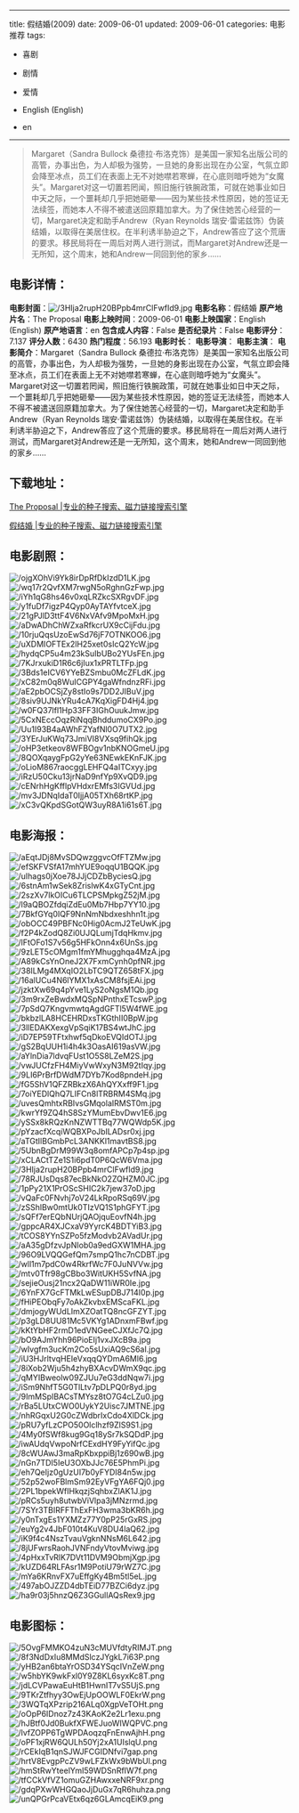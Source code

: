 
---
title: 假结婚(2009)
date: 2009-06-01
updated: 2009-06-01
categories: 电影推荐
tags:
- 喜剧
- 剧情
- 爱情

- English (English)
- en
---


> Margaret（Sandra Bullock 桑德拉·布洛克饰）是美国一家知名出版公司的高管，办事出色，为人却极为强势，一旦她的身影出现在办公室，气氛立即会降至冰点，员工们在表面上无不对她噤若寒蝉，在心底则暗呼她为“女魔头”。Margaret对这一切置若罔闻，照旧施行铁腕政策，可就在她事业如日中天之际，一个噩耗却几乎把她砸晕——因为某些技术性原因，她的签证无法续签，而她本人不得不被遣送回原籍加拿大。为了保住她苦心经营的一切，Margaret决定和助手Andrew（Ryan Reynolds 瑞安·雷诺兹饰）伪装结婚，以取得在美居住权。在半利诱半胁迫之下，Andrew答应了这个荒唐的要求。移民局将在一周后对两人进行测试，而Margaret对Andrew还是一无所知，这个周末，她和Andrew一同回到他的家乡……

## **电影详情**：

**电影封面**：<img src="https://image.tmdb.org/t/p/w200/3HIja2rupH20BPpb4mrClFwfId9.jpg" alt="/3HIja2rupH20BPpb4mrClFwfId9.jpg" title="/3HIja2rupH20BPpb4mrClFwfId9.jpg">
**电影名称**：假结婚
**原产地片名**：The Proposal
**电影上映时间**：2009-06-01
**电影上映国家**：English (English)
**原产地语言**：en
**包含成人内容**：False
**是否纪录片**：False
**电影评分**：7.137
**评分人数**：6430
**热门程度**：56.193
**电影时长**：
**电影导演**：
**电影主演**：
**电影简介**：Margaret（Sandra Bullock 桑德拉·布洛克饰）是美国一家知名出版公司的高管，办事出色，为人却极为强势，一旦她的身影出现在办公室，气氛立即会降至冰点，员工们在表面上无不对她噤若寒蝉，在心底则暗呼她为“女魔头”。Margaret对这一切置若罔闻，照旧施行铁腕政策，可就在她事业如日中天之际，一个噩耗却几乎把她砸晕——因为某些技术性原因，她的签证无法续签，而她本人不得不被遣送回原籍加拿大。为了保住她苦心经营的一切，Margaret决定和助手Andrew（Ryan Reynolds 瑞安·雷诺兹饰）伪装结婚，以取得在美居住权。在半利诱半胁迫之下，Andrew答应了这个荒唐的要求。移民局将在一周后对两人进行测试，而Margaret对Andrew还是一无所知，这个周末，她和Andrew一同回到他的家乡……

## **下载地址**：
[The Proposal |专业的种子搜索、磁力链接搜索引擎](https://movie.amd794.com:2083/?search=The%20Proposal&ordering=&mode=match_phrase&page_size=10&page=1)

[假结婚 |专业的种子搜索、磁力链接搜索引擎](https://movie.amd794.com:2083/?search=%E5%81%87%E7%BB%93%E5%A9%9A&ordering=&mode=match_phrase&page_size=10&page=1)
 

## **电影剧照**：
<img src="https://image.tmdb.org/t/p/original/ojgXOhVi9Yk8irDpRfDkIzdD1LK.jpg" alt="/ojgXOhVi9Yk8irDpRfDkIzdD1LK.jpg" title="/ojgXOhVi9Yk8irDpRfDkIzdD1LK.jpg"><img src="https://image.tmdb.org/t/p/original/wq17r2QvfXM7rwgN5oRghnGzFwp.jpg" alt="/wq17r2QvfXM7rwgN5oRghnGzFwp.jpg" title="/wq17r2QvfXM7rwgN5oRghnGzFwp.jpg"><img src="https://image.tmdb.org/t/p/original/iYh1qG8hs46v0xqLRZkcSXRgvDF.jpg" alt="/iYh1qG8hs46v0xqLRZkcSXRgvDF.jpg" title="/iYh1qG8hs46v0xqLRZkcSXRgvDF.jpg"><img src="https://image.tmdb.org/t/p/original/y1fuDf7igzP4Qyp0AyTAYfvtceX.jpg" alt="/y1fuDf7igzP4Qyp0AyTAYfvtceX.jpg" title="/y1fuDf7igzP4Qyp0AyTAYfvtceX.jpg"><img src="https://image.tmdb.org/t/p/original/21gPJlD3ttF4V6NxVAfv9MpoMxH.jpg" alt="/21gPJlD3ttF4V6NxVAfv9MpoMxH.jpg" title="/21gPJlD3ttF4V6NxVAfv9MpoMxH.jpg"><img src="https://image.tmdb.org/t/p/original/aDwADhChWZxaRfkcrUX9cCijFdu.jpg" alt="/aDwADhChWZxaRfkcrUX9cCijFdu.jpg" title="/aDwADhChWZxaRfkcrUX9cCijFdu.jpg"><img src="https://image.tmdb.org/t/p/original/10rjuQqsUzoEwSd76jF7OTNKOO6.jpg" alt="/10rjuQqsUzoEwSd76jF7OTNKOO6.jpg" title="/10rjuQqsUzoEwSd76jF7OTNKOO6.jpg"><img src="https://image.tmdb.org/t/p/original/uXDMIOFTEx2lH25xet0sIcQ2YcW.jpg" alt="/uXDMIOFTEx2lH25xet0sIcQ2YcW.jpg" title="/uXDMIOFTEx2lH25xet0sIcQ2YcW.jpg"><img src="https://image.tmdb.org/t/p/original/hydqCP5u4m23kSuIbUBo2YUsFEn.jpg" alt="/hydqCP5u4m23kSuIbUBo2YUsFEn.jpg" title="/hydqCP5u4m23kSuIbUBo2YUsFEn.jpg"><img src="https://image.tmdb.org/t/p/original/7KJrxukiD1R6c6jIux1xPRTLTFp.jpg" alt="/7KJrxukiD1R6c6jIux1xPRTLTFp.jpg" title="/7KJrxukiD1R6c6jIux1xPRTLTFp.jpg"><img src="https://image.tmdb.org/t/p/original/3Bds1eICV6YYeBZSmbu0McZFLdK.jpg" alt="/3Bds1eICV6YYeBZSmbu0McZFLdK.jpg" title="/3Bds1eICV6YYeBZSmbu0McZFLdK.jpg"><img src="https://image.tmdb.org/t/p/original/xC82m0q8WuICGPY4gaWfndnzRFi.jpg" alt="/xC82m0q8WuICGPY4gaWfndnzRFi.jpg" title="/xC82m0q8WuICGPY4gaWfndnzRFi.jpg"><img src="https://image.tmdb.org/t/p/original/aE2pbOCSjZy8stIo9s7DD2JIBuV.jpg" alt="/aE2pbOCSjZy8stIo9s7DD2JIBuV.jpg" title="/aE2pbOCSjZy8stIo9s7DD2JIBuV.jpg"><img src="https://image.tmdb.org/t/p/original/8siv9UJNkYRu4cA7KqXigFD4Hj4.jpg" alt="/8siv9UJNkYRu4cA7KqXigFD4Hj4.jpg" title="/8siv9UJNkYRu4cA7KqXigFD4Hj4.jpg"><img src="https://image.tmdb.org/t/p/original/w0FQ37lfl1Hp33FF3IGhOuukJmw.jpg" alt="/w0FQ37lfl1Hp33FF3IGhOuukJmw.jpg" title="/w0FQ37lfl1Hp33FF3IGhOuukJmw.jpg"><img src="https://image.tmdb.org/t/p/original/5CxNEccOqzRiNqqBhddumoCX9Po.jpg" alt="/5CxNEccOqzRiNqqBhddumoCX9Po.jpg" title="/5CxNEccOqzRiNqqBhddumoCX9Po.jpg"><img src="https://image.tmdb.org/t/p/original/Uu1I93B4aAWhFZYafNl0O7UTX2.jpg" alt="/Uu1I93B4aAWhFZYafNl0O7UTX2.jpg" title="/Uu1I93B4aAWhFZYafNl0O7UTX2.jpg"><img src="https://image.tmdb.org/t/p/original/3YErJuKWq73JmiVI8VXsq9fihQk.jpg" alt="/3YErJuKWq73JmiVI8VXsq9fihQk.jpg" title="/3YErJuKWq73JmiVI8VXsq9fihQk.jpg"><img src="https://image.tmdb.org/t/p/original/oHP3etkeov8WFBOgv1nbKNOGmeU.jpg" alt="/oHP3etkeov8WFBOgv1nbKNOGmeU.jpg" title="/oHP3etkeov8WFBOgv1nbKNOGmeU.jpg"><img src="https://image.tmdb.org/t/p/original/8QOXqaygFpG2yYe63NEwkEKnFJK.jpg" alt="/8QOXqaygFpG2yYe63NEwkEKnFJK.jpg" title="/8QOXqaygFpG2yYe63NEwkEKnFJK.jpg"><img src="https://image.tmdb.org/t/p/original/oLioM867raocggLEHFQ4aITCxyy.jpg" alt="/oLioM867raocggLEHFQ4aITCxyy.jpg" title="/oLioM867raocggLEHFQ4aITCxyy.jpg"><img src="https://image.tmdb.org/t/p/original/iRzU50Cku13jrNaD9nfYp9XvQD9.jpg" alt="/iRzU50Cku13jrNaD9nfYp9XvQD9.jpg" title="/iRzU50Cku13jrNaD9nfYp9XvQD9.jpg"><img src="https://image.tmdb.org/t/p/original/cENrhHgKfflpVHdxrEMfs3IGVUd.jpg" alt="/cENrhHgKfflpVHdxrEMfs3IGVUd.jpg" title="/cENrhHgKfflpVHdxrEMfs3IGVUd.jpg"><img src="https://image.tmdb.org/t/p/original/mv3JDNqIdaT0IjjA05TXh68rtKP.jpg" alt="/mv3JDNqIdaT0IjjA05TXh68rtKP.jpg" title="/mv3JDNqIdaT0IjjA05TXh68rtKP.jpg"><img src="https://image.tmdb.org/t/p/original/xC3vQKpdSGotQW3uyR8A1i61s6T.jpg" alt="/xC3vQKpdSGotQW3uyR8A1i61s6T.jpg" title="/xC3vQKpdSGotQW3uyR8A1i61s6T.jpg">

## **电影海报**：
<img src="https://image.tmdb.org/t/p/original/aEqtJDj8MvSDQwzggvcOfFTZMw.jpg" alt="/aEqtJDj8MvSDQwzggvcOfFTZMw.jpg" title="/aEqtJDj8MvSDQwzggvcOfFTZMw.jpg"><img src="https://image.tmdb.org/t/p/original/efSKFVSfA17mhYUE9oqqU1BQQK.jpg" alt="/efSKFVSfA17mhYUE9oqqU1BQQK.jpg" title="/efSKFVSfA17mhYUE9oqqU1BQQK.jpg"><img src="https://image.tmdb.org/t/p/original/uIhags0jXoe78JJjCDZbByciesQ.jpg" alt="/uIhags0jXoe78JJjCDZbByciesQ.jpg" title="/uIhags0jXoe78JJjCDZbByciesQ.jpg"><img src="https://image.tmdb.org/t/p/original/6stnAm1wSek8ZrislwK4xGTyCnt.jpg" alt="/6stnAm1wSek8ZrislwK4xGTyCnt.jpg" title="/6stnAm1wSek8ZrislwK4xGTyCnt.jpg"><img src="https://image.tmdb.org/t/p/original/2szXv7lkOICu6TLCPSMpkgZ52jM.jpg" alt="/2szXv7lkOICu6TLCPSMpkgZ52jM.jpg" title="/2szXv7lkOICu6TLCPSMpkgZ52jM.jpg"><img src="https://image.tmdb.org/t/p/original/l9aQBOZfdqiZdEu0Mb7Hbp7YY10.jpg" alt="/l9aQBOZfdqiZdEu0Mb7Hbp7YY10.jpg" title="/l9aQBOZfdqiZdEu0Mb7Hbp7YY10.jpg"><img src="https://image.tmdb.org/t/p/original/7BkfGYq0IQF9NnNmNbdxeshhn1t.jpg" alt="/7BkfGYq0IQF9NnNmNbdxeshhn1t.jpg" title="/7BkfGYq0IQF9NnNmNbdxeshhn1t.jpg"><img src="https://image.tmdb.org/t/p/original/obOCC49PBFNc0Hig0AcmJ2TeUwK.jpg" alt="/obOCC49PBFNc0Hig0AcmJ2TeUwK.jpg" title="/obOCC49PBFNc0Hig0AcmJ2TeUwK.jpg"><img src="https://image.tmdb.org/t/p/original/f2P4kZodQ8Zi0UJQLumjTdqHkmv.jpg" alt="/f2P4kZodQ8Zi0UJQLumjTdqHkmv.jpg" title="/f2P4kZodQ8Zi0UJQLumjTdqHkmv.jpg"><img src="https://image.tmdb.org/t/p/original/lFtOFo1S7v56g5HFkOnn4x6UnSs.jpg" alt="/lFtOFo1S7v56g5HFkOnn4x6UnSs.jpg" title="/lFtOFo1S7v56g5HFkOnn4x6UnSs.jpg"><img src="https://image.tmdb.org/t/p/original/9zLET5cOMgm1fmYMhugghqa4MzA.jpg" alt="/9zLET5cOMgm1fmYMhugghqa4MzA.jpg" title="/9zLET5cOMgm1fmYMhugghqa4MzA.jpg"><img src="https://image.tmdb.org/t/p/original/A89kCsYnOneJ2X7FxmCynh0pfNR.jpg" alt="/A89kCsYnOneJ2X7FxmCynh0pfNR.jpg" title="/A89kCsYnOneJ2X7FxmCynh0pfNR.jpg"><img src="https://image.tmdb.org/t/p/original/38ILMg4MXqIO2LbTC9QTZ658tFX.jpg" alt="/38ILMg4MXqIO2LbTC9QTZ658tFX.jpg" title="/38ILMg4MXqIO2LbTC9QTZ658tFX.jpg"><img src="https://image.tmdb.org/t/p/original/16alUCu4N6lYMX1xAsCM8fsjEAi.jpg" alt="/16alUCu4N6lYMX1xAsCM8fsjEAi.jpg" title="/16alUCu4N6lYMX1xAsCM8fsjEAi.jpg"><img src="https://image.tmdb.org/t/p/original/jzktXw69q4pYve1LyS2oNgsM1Qb.jpg" alt="/jzktXw69q4pYve1LyS2oNgsM1Qb.jpg" title="/jzktXw69q4pYve1LyS2oNgsM1Qb.jpg"><img src="https://image.tmdb.org/t/p/original/3m9rxZeBwdxMQSpNPnthxETcswP.jpg" alt="/3m9rxZeBwdxMQSpNPnthxETcswP.jpg" title="/3m9rxZeBwdxMQSpNPnthxETcswP.jpg"><img src="https://image.tmdb.org/t/p/original/7pSdQ7KngvmwtqAgdGFTl5W4fWE.jpg" alt="/7pSdQ7KngvmwtqAgdGFTl5W4fWE.jpg" title="/7pSdQ7KngvmwtqAgdGFTl5W4fWE.jpg"><img src="https://image.tmdb.org/t/p/original/bkbzlLA8HCEHRDxsTKGthII0BpW.jpg" alt="/bkbzlLA8HCEHRDxsTKGthII0BpW.jpg" title="/bkbzlLA8HCEHRDxsTKGthII0BpW.jpg"><img src="https://image.tmdb.org/t/p/original/3llEDAKXexgVpSqiK17BS4wtJhC.jpg" alt="/3llEDAKXexgVpSqiK17BS4wtJhC.jpg" title="/3llEDAKXexgVpSqiK17BS4wtJhC.jpg"><img src="https://image.tmdb.org/t/p/original/iD7EP59TFtxhwf5qDkoEVQIdOTJ.jpg" alt="/iD7EP59TFtxhwf5qDkoEVQIdOTJ.jpg" title="/iD7EP59TFtxhwf5qDkoEVQIdOTJ.jpg"><img src="https://image.tmdb.org/t/p/original/gS2BqUUH1i4h4k3OasAI619asVW.jpg" alt="/gS2BqUUH1i4h4k3OasAI619asVW.jpg" title="/gS2BqUUH1i4h4k3OasAI619asVW.jpg"><img src="https://image.tmdb.org/t/p/original/aYlnDia7ldvqFUst1O5S8LZeM2S.jpg" alt="/aYlnDia7ldvqFUst1O5S8LZeM2S.jpg" title="/aYlnDia7ldvqFUst1O5S8LZeM2S.jpg"><img src="https://image.tmdb.org/t/p/original/vwJUCfzFH4MiyVwWxyN3M92tIqy.jpg" alt="/vwJUCfzFH4MiyVwWxyN3M92tIqy.jpg" title="/vwJUCfzFH4MiyVwWxyN3M92tIqy.jpg"><img src="https://image.tmdb.org/t/p/original/9LI6PrBrfDWdM7DYb7Kod8pndeH.jpg" alt="/9LI6PrBrfDWdM7DYb7Kod8pndeH.jpg" title="/9LI6PrBrfDWdM7DYb7Kod8pndeH.jpg"><img src="https://image.tmdb.org/t/p/original/fG5ShV1QFZRBkzX6AhQYXxff9F1.jpg" alt="/fG5ShV1QFZRBkzX6AhQYXxff9F1.jpg" title="/fG5ShV1QFZRBkzX6AhQYXxff9F1.jpg"><img src="https://image.tmdb.org/t/p/original/7oiYEDlQhQ7LIFCn8lTRBRM4SMq.jpg" alt="/7oiYEDlQhQ7LIFCn8lTRBRM4SMq.jpg" title="/7oiYEDlQhQ7LIFCn8lTRBRM4SMq.jpg"><img src="https://image.tmdb.org/t/p/original/uvesQmhtxRBIvsGMqolaIRMST0m.jpg" alt="/uvesQmhtxRBIvsGMqolaIRMST0m.jpg" title="/uvesQmhtxRBIvsGMqolaIRMST0m.jpg"><img src="https://image.tmdb.org/t/p/original/kwrYf9ZQ4hS8SzYMumEbvDwv1E6.jpg" alt="/kwrYf9ZQ4hS8SzYMumEbvDwv1E6.jpg" title="/kwrYf9ZQ4hS8SzYMumEbvDwv1E6.jpg"><img src="https://image.tmdb.org/t/p/original/ySSx8kRQzKnNZWTTBq77WQWdp5K.jpg" alt="/ySSx8kRQzKnNZWTTBq77WQWdp5K.jpg" title="/ySSx8kRQzKnNZWTTBq77WQWdp5K.jpg"><img src="https://image.tmdb.org/t/p/original/pYzacfXcqiWQBXPoJbILADsr0xj.jpg" alt="/pYzacfXcqiWQBXPoJbILADsr0xj.jpg" title="/pYzacfXcqiWQBXPoJbILADsr0xj.jpg"><img src="https://image.tmdb.org/t/p/original/aTGtIlBGmbPcL3ANKKl1mavtBS8.jpg" alt="/aTGtIlBGmbPcL3ANKKl1mavtBS8.jpg" title="/aTGtIlBGmbPcL3ANKKl1mavtBS8.jpg"><img src="https://image.tmdb.org/t/p/original/5UbnBgDrM99W3q8omfAPCp7p4sp.jpg" alt="/5UbnBgDrM99W3q8omfAPCp7p4sp.jpg" title="/5UbnBgDrM99W3q8omfAPCp7p4sp.jpg"><img src="https://image.tmdb.org/t/p/original/xCLACtTZe1S1i6pdT0P6QcW6Vma.jpg" alt="/xCLACtTZe1S1i6pdT0P6QcW6Vma.jpg" title="/xCLACtTZe1S1i6pdT0P6QcW6Vma.jpg"><img src="https://image.tmdb.org/t/p/original/3HIja2rupH20BPpb4mrClFwfId9.jpg" alt="/3HIja2rupH20BPpb4mrClFwfId9.jpg" title="/3HIja2rupH20BPpb4mrClFwfId9.jpg"><img src="https://image.tmdb.org/t/p/original/78RJUsDqs87ecBkNkO2ZQHZM0JC.jpg" alt="/78RJUsDqs87ecBkNkO2ZQHZM0JC.jpg" title="/78RJUsDqs87ecBkNkO2ZQHZM0JC.jpg"><img src="https://image.tmdb.org/t/p/original/1pPy21X1PrOScSHIC2k7jew37oD.jpg" alt="/1pPy21X1PrOScSHIC2k7jew37oD.jpg" title="/1pPy21X1PrOScSHIC2k7jew37oD.jpg"><img src="https://image.tmdb.org/t/p/original/vQaFc0FNvhj7oV24LkRpoRSq69V.jpg" alt="/vQaFc0FNvhj7oV24LkRpoRSq69V.jpg" title="/vQaFc0FNvhj7oV24LkRpoRSq69V.jpg"><img src="https://image.tmdb.org/t/p/original/zSShlBw0mtUk0TIzVQ1S1phGFYT.jpg" alt="/zSShlBw0mtUk0TIzVQ1S1phGFYT.jpg" title="/zSShlBw0mtUk0TIzVQ1S1phGFYT.jpg"><img src="https://image.tmdb.org/t/p/original/sQFf7erEQbNUrjQAOjquEovfN4h.jpg" alt="/sQFf7erEQbNUrjQAOjquEovfN4h.jpg" title="/sQFf7erEQbNUrjQAOjquEovfN4h.jpg"><img src="https://image.tmdb.org/t/p/original/gppcAR4XJCxaV9YyrcK4BDTYiB3.jpg" alt="/gppcAR4XJCxaV9YyrcK4BDTYiB3.jpg" title="/gppcAR4XJCxaV9YyrcK4BDTYiB3.jpg"><img src="https://image.tmdb.org/t/p/original/tCOS8YYnSZPo5fzModvb2AVadUr.jpg" alt="/tCOS8YYnSZPo5fzModvb2AVadUr.jpg" title="/tCOS8YYnSZPo5fzModvb2AVadUr.jpg"><img src="https://image.tmdb.org/t/p/original/aA35gDfzvJpNIob0a9edGXW1MHA.jpg" alt="/aA35gDfzvJpNIob0a9edGXW1MHA.jpg" title="/aA35gDfzvJpNIob0a9edGXW1MHA.jpg"><img src="https://image.tmdb.org/t/p/original/96O9LVQQGefQm7smpQ1hc7nCDBT.jpg" alt="/96O9LVQQGefQm7smpQ1hc7nCDBT.jpg" title="/96O9LVQQGefQm7smpQ1hc7nCDBT.jpg"><img src="https://image.tmdb.org/t/p/original/wll1m7pdC0w4RkrfWc7F0JuNVVw.jpg" alt="/wll1m7pdC0w4RkrfWc7F0JuNVVw.jpg" title="/wll1m7pdC0w4RkrfWc7F0JuNVVw.jpg"><img src="https://image.tmdb.org/t/p/original/mtv0Tfr98gCBbo3WitUKH5SvfNA.jpg" alt="/mtv0Tfr98gCBbo3WitUKH5SvfNA.jpg" title="/mtv0Tfr98gCBbo3WitUKH5SvfNA.jpg"><img src="https://image.tmdb.org/t/p/original/sejieOusj21ncx2QaDW11iWR0Ie.jpg" alt="/sejieOusj21ncx2QaDW11iWR0Ie.jpg" title="/sejieOusj21ncx2QaDW11iWR0Ie.jpg"><img src="https://image.tmdb.org/t/p/original/6YnFX7GcFTMkLwESupDBJ714I0p.jpg" alt="/6YnFX7GcFTMkLwESupDBJ714I0p.jpg" title="/6YnFX7GcFTMkLwESupDBJ714I0p.jpg"><img src="https://image.tmdb.org/t/p/original/fHiPEObqFy7oAkZkvbxEMScaFKL.jpg" alt="/fHiPEObqFy7oAkZkvbxEMScaFKL.jpg" title="/fHiPEObqFy7oAkZkvbxEMScaFKL.jpg"><img src="https://image.tmdb.org/t/p/original/dmjogyWUdLImXZOatTQ8ncGFZYT.jpg" alt="/dmjogyWUdLImXZOatTQ8ncGFZYT.jpg" title="/dmjogyWUdLImXZOatTQ8ncGFZYT.jpg"><img src="https://image.tmdb.org/t/p/original/p3gLD8UU81Mc5VKYg1ADnxmFBwf.jpg" alt="/p3gLD8UU81Mc5VKYg1ADnxmFBwf.jpg" title="/p3gLD8UU81Mc5VKYg1ADnxmFBwf.jpg"><img src="https://image.tmdb.org/t/p/original/kKtYbHF2rmD1edVNGeeCJXfJc7Q.jpg" alt="/kKtYbHF2rmD1edVNGeeCJXfJc7Q.jpg" title="/kKtYbHF2rmD1edVNGeeCJXfJc7Q.jpg"><img src="https://image.tmdb.org/t/p/original/bO9AJmYhh96PioEIj1vxJXcB9a.jpg" alt="/bO9AJmYhh96PioEIj1vxJXcB9a.jpg" title="/bO9AJmYhh96PioEIj1vxJXcB9a.jpg"><img src="https://image.tmdb.org/t/p/original/wIvgfm3ucKm2Co5sUxiAQ9cS6aI.jpg" alt="/wIvgfm3ucKm2Co5sUxiAQ9cS6aI.jpg" title="/wIvgfm3ucKm2Co5sUxiAQ9cS6aI.jpg"><img src="https://image.tmdb.org/t/p/original/iU3HJrltvqHEIeVxqqQYDmA6Ml6.jpg" alt="/iU3HJrltvqHEIeVxqqQYDmA6Ml6.jpg" title="/iU3HJrltvqHEIeVxqqQYDmA6Ml6.jpg"><img src="https://image.tmdb.org/t/p/original/8iXob2Wju5h4zhyBXAcvDWmX9qc.jpg" alt="/8iXob2Wju5h4zhyBXAcvDWmX9qc.jpg" title="/8iXob2Wju5h4zhyBXAcvDWmX9qc.jpg"><img src="https://image.tmdb.org/t/p/original/qMYIBweolw09ZJUu7eG3ddNqw7i.jpg" alt="/qMYIBweolw09ZJUu7eG3ddNqw7i.jpg" title="/qMYIBweolw09ZJUu7eG3ddNqw7i.jpg"><img src="https://image.tmdb.org/t/p/original/iSm9NhfT5G0TlLtv7pDLPQ0r8yd.jpg" alt="/iSm9NhfT5G0TlLtv7pDLPQ0r8yd.jpg" title="/iSm9NhfT5G0TlLtv7pDLPQ0r8yd.jpg"><img src="https://image.tmdb.org/t/p/original/9ImMSpIBACsTMYsz8tO7G4cLZu0.jpg" alt="/9ImMSpIBACsTMYsz8tO7G4cLZu0.jpg" title="/9ImMSpIBACsTMYsz8tO7G4cLZu0.jpg"><img src="https://image.tmdb.org/t/p/original/rBa5LUtxCWO0UykY2Uisc7JMTNE.jpg" alt="/rBa5LUtxCWO0UykY2Uisc7JMTNE.jpg" title="/rBa5LUtxCWO0UykY2Uisc7JMTNE.jpg"><img src="https://image.tmdb.org/t/p/original/nhRGqxU2G0cZWdbrIxCdo4XlDCk.jpg" alt="/nhRGqxU2G0cZWdbrIxCdo4XlDCk.jpg" title="/nhRGqxU2G0cZWdbrIxCdo4XlDCk.jpg"><img src="https://image.tmdb.org/t/p/original/pRU7yfLzCPO50Olclhzf9ZlS9S1.jpg" alt="/pRU7yfLzCPO50Olclhzf9ZlS9S1.jpg" title="/pRU7yfLzCPO50Olclhzf9ZlS9S1.jpg"><img src="https://image.tmdb.org/t/p/original/4My0fSWf8kug9Gq18ySr7kSQDdP.jpg" alt="/4My0fSWf8kug9Gq18ySr7kSQDdP.jpg" title="/4My0fSWf8kug9Gq18ySr7kSQDdP.jpg"><img src="https://image.tmdb.org/t/p/original/iwAUdqVwpoNrfCExdHY9FyYifQc.jpg" alt="/iwAUdqVwpoNrfCExdHY9FyYifQc.jpg" title="/iwAUdqVwpoNrfCExdHY9FyYifQc.jpg"><img src="https://image.tmdb.org/t/p/original/8cWUAwJ3maRpKbxppiBj1z690wB.jpg" alt="/8cWUAwJ3maRpKbxppiBj1z690wB.jpg" title="/8cWUAwJ3maRpKbxppiBj1z690wB.jpg"><img src="https://image.tmdb.org/t/p/original/nGn7TDI5IeU3OXbJJc76E5PhmPi.jpg" alt="/nGn7TDI5IeU3OXbJJc76E5PhmPi.jpg" title="/nGn7TDI5IeU3OXbJJc76E5PhmPi.jpg"><img src="https://image.tmdb.org/t/p/original/eh7QeIjz0gUzUI7b0yFYDI84n5w.jpg" alt="/eh7QeIjz0gUzUI7b0yFYDI84n5w.jpg" title="/eh7QeIjz0gUzUI7b0yFYDI84n5w.jpg"><img src="https://image.tmdb.org/t/p/original/52p52woFBlmSm92EyVFgYA6FQj0.jpg" alt="/52p52woFBlmSm92EyVFgYA6FQj0.jpg" title="/52p52woFBlmSm92EyVFgYA6FQj0.jpg"><img src="https://image.tmdb.org/t/p/original/2PL1bpekWfIHkqzjSqhbxZlAK1J.jpg" alt="/2PL1bpekWfIHkqzjSqhbxZlAK1J.jpg" title="/2PL1bpekWfIHkqzjSqhbxZlAK1J.jpg"><img src="https://image.tmdb.org/t/p/original/pRCs5uyh8utwbViVlpa3jMNzrmd.jpg" alt="/pRCs5uyh8utwbViVlpa3jMNzrmd.jpg" title="/pRCs5uyh8utwbViVlpa3jMNzrmd.jpg"><img src="https://image.tmdb.org/t/p/original/7SYr3TBIRFFThExFH3wma3bKR6h.jpg" alt="/7SYr3TBIRFFThExFH3wma3bKR6h.jpg" title="/7SYr3TBIRFFThExFH3wma3bKR6h.jpg"><img src="https://image.tmdb.org/t/p/original/y0nTxgEs1YXMZz77Y0pP25rGxRS.jpg" alt="/y0nTxgEs1YXMZz77Y0pP25rGxRS.jpg" title="/y0nTxgEs1YXMZz77Y0pP25rGxRS.jpg"><img src="https://image.tmdb.org/t/p/original/euYg2v4JbF010t4KuV8DU4laQ62.jpg" alt="/euYg2v4JbF010t4KuV8DU4laQ62.jpg" title="/euYg2v4JbF010t4KuV8DU4laQ62.jpg"><img src="https://image.tmdb.org/t/p/original/iK9f4c4NszTvauVgknNNsM6L642.jpg" alt="/iK9f4c4NszTvauVgknNNsM6L642.jpg" title="/iK9f4c4NszTvauVgknNNsM6L642.jpg"><img src="https://image.tmdb.org/t/p/original/8jUFwrsRaohJVNFndyVtovMviwg.jpg" alt="/8jUFwrsRaohJVNFndyVtovMviwg.jpg" title="/8jUFwrsRaohJVNFndyVtovMviwg.jpg"><img src="https://image.tmdb.org/t/p/original/4pHxxTvRlK7DVt11DVM9ObmjXgp.jpg" alt="/4pHxxTvRlK7DVt11DVM9ObmjXgp.jpg" title="/4pHxxTvRlK7DVt11DVM9ObmjXgp.jpg"><img src="https://image.tmdb.org/t/p/original/kUZD64RLFAsr1M9PotiU79rWZ7C.jpg" alt="/kUZD64RLFAsr1M9PotiU79rWZ7C.jpg" title="/kUZD64RLFAsr1M9PotiU79rWZ7C.jpg"><img src="https://image.tmdb.org/t/p/original/mYa6KRnvFX7uEffgKy4Bm5tl5eL.jpg" alt="/mYa6KRnvFX7uEffgKy4Bm5tl5eL.jpg" title="/mYa6KRnvFX7uEffgKy4Bm5tl5eL.jpg"><img src="https://image.tmdb.org/t/p/original/497abOJZZD4dbTEiD77BZCi6dyz.jpg" alt="/497abOJZZD4dbTEiD77BZCi6dyz.jpg" title="/497abOJZZD4dbTEiD77BZCi6dyz.jpg"><img src="https://image.tmdb.org/t/p/original/ha9r03j5hnzQ6Z3GGullAQsRex9.jpg" alt="/ha9r03j5hnzQ6Z3GGullAQsRex9.jpg" title="/ha9r03j5hnzQ6Z3GGullAQsRex9.jpg">

## **电影图标**：
<img src="https://image.tmdb.org/t/p/original/5OvgFMMKO4zuN3cMUVfdtyRIMJT.png" alt="/5OvgFMMKO4zuN3cMUVfdtyRIMJT.png" title="/5OvgFMMKO4zuN3cMUVfdtyRIMJT.png"><img src="https://image.tmdb.org/t/p/original/8f3NdDxIu8MMdSlczJYgkL7i63P.png" alt="/8f3NdDxIu8MMdSlczJYgkL7i63P.png" title="/8f3NdDxIu8MMdSlczJYgkL7i63P.png"><img src="https://image.tmdb.org/t/p/original/yHB2an6btaYrOSD34YSqcIVnZeW.png" alt="/yHB2an6btaYrOSD34YSqcIVnZeW.png" title="/yHB2an6btaYrOSD34YSqcIVnZeW.png"><img src="https://image.tmdb.org/t/p/original/w5hbYK9wkFxl0Y9Z8KL6syxKc8T.png" alt="/w5hbYK9wkFxl0Y9Z8KL6syxKc8T.png" title="/w5hbYK9wkFxl0Y9Z8KL6syxKc8T.png"><img src="https://image.tmdb.org/t/p/original/jdLCVPawaEuHtB1HwnIT7vS5UjS.png" alt="/jdLCVPawaEuHtB1HwnIT7vS5UjS.png" title="/jdLCVPawaEuHtB1HwnIT7vS5UjS.png"><img src="https://image.tmdb.org/t/p/original/9TKrZtfhyy3OwEjUpOOWLF0EkrW.png" alt="/9TKrZtfhyy3OwEjUpOOWLF0EkrW.png" title="/9TKrZtfhyy3OwEjUpOOWLF0EkrW.png"><img src="https://image.tmdb.org/t/p/original/3WQTqXPzrip216ALq0XgpVeTOHt.png" alt="/3WQTqXPzrip216ALq0XgpVeTOHt.png" title="/3WQTqXPzrip216ALq0XgpVeTOHt.png"><img src="https://image.tmdb.org/t/p/original/oOpP6IDnoz7z43KAoK2e2Lr1exu.png" alt="/oOpP6IDnoz7z43KAoK2e2Lr1exu.png" title="/oOpP6IDnoz7z43KAoK2e2Lr1exu.png"><img src="https://image.tmdb.org/t/p/original/hJBtf0Jd0BukfXFWEJuoWIWQPVC.png" alt="/hJBtf0Jd0BukfXFWEJuoWIWQPVC.png" title="/hJBtf0Jd0BukfXFWEJuoWIWQPVC.png"><img src="https://image.tmdb.org/t/p/original/lvfZOPP6TgWPDAoqzqFnEnwAjhH.png" alt="/lvfZOPP6TgWPDAoqzqFnEnwAjhH.png" title="/lvfZOPP6TgWPDAoqzqFnEnwAjhH.png"><img src="https://image.tmdb.org/t/p/original/oPF1xjRW6QULh50Yj2xA1UIslqU.png" alt="/oPF1xjRW6QULh50Yj2xA1UIslqU.png" title="/oPF1xjRW6QULh50Yj2xA1UIslqU.png"><img src="https://image.tmdb.org/t/p/original/rCEkIqB1qnSJWJFCGIDNfvi7gap.png" alt="/rCEkIqB1qnSJWJFCGIDNfvi7gap.png" title="/rCEkIqB1qnSJWJFCGIDNfvi7gap.png"><img src="https://image.tmdb.org/t/p/original/hrtV8EvgpPcZV9wLFZkWx9bWbUl.png" alt="/hrtV8EvgpPcZV9wLFZkWx9bWbUl.png" title="/hrtV8EvgpPcZV9wLFZkWx9bWbUl.png"><img src="https://image.tmdb.org/t/p/original/hmStRwYteelYmI59WDSnRfIW7f.png" alt="/hmStRwYteelYmI59WDSnRfIW7f.png" title="/hmStRwYteelYmI59WDSnRfIW7f.png"><img src="https://image.tmdb.org/t/p/original/tfCCkVfVZ1omuGZHAwxxeNRF9xr.png" alt="/tfCCkVfVZ1omuGZHAwxxeNRF9xr.png" title="/tfCCkVfVZ1omuGZHAwxxeNRF9xr.png"><img src="https://image.tmdb.org/t/p/original/gdqPXwWHGQaoJjDuGx7qR6huhza.png" alt="/gdqPXwWHGQaoJjDuGx7qR6huhza.png" title="/gdqPXwWHGQaoJjDuGx7qR6huhza.png"><img src="https://image.tmdb.org/t/p/original/unQPGrPcaVEtx6qz6GLAmcqEiK9.png" alt="/unQPGrPcaVEtx6qz6GLAmcqEiK9.png" title="/unQPGrPcaVEtx6qz6GLAmcqEiK9.png">
